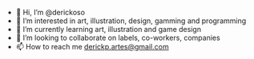- 👋 Hi, I’m @derickoso
- 👀 I’m interested in art, illustration, design, gamming and programming
- 🌱 I’m currently learning art, illustration and game design
- 💞️ I’m looking to collaborate on labels, co-workers, companies
- 📫 How to reach me derickp.artes@gmail.com

<!---
derickoso/derickoso is a ✨ special ✨ repository because its `README.md` (this file) appears on your GitHub profile.
You can click the Preview link to take a look at your changes.
--->
